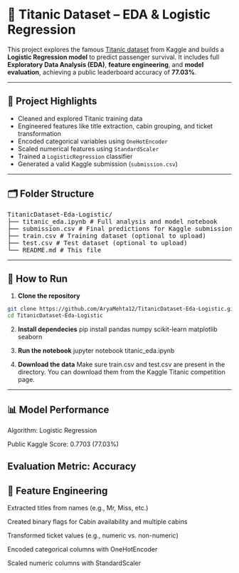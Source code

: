 # 🚢 Titanic Dataset – EDA & Logistic Regression

This project explores the famous [Titanic dataset](https://www.kaggle.com/competitions/titanic) from Kaggle and builds a **Logistic Regression model** to predict passenger survival. It includes full **Exploratory Data Analysis (EDA)**, **feature engineering**, and **model evaluation**, achieving a public leaderboard accuracy of **77.03%**.

---

## 📌 Project Highlights

- Cleaned and explored Titanic training data
- Engineered features like title extraction, cabin grouping, and ticket transformation
- Encoded categorical variables using `OneHotEncoder`
- Scaled numerical features using `StandardScaler`
- Trained a `LogisticRegression` classifier
- Generated a valid Kaggle submission (`submission.csv`)

---

## 🗂️ Folder Structure
<PRE>
TitanicDataset-Eda-Logistic/
├── titanic_eda.ipynb # Full analysis and model notebook
├── submission.csv # Final predictions for Kaggle submission
├── train.csv # Training dataset (optional to upload)
├── test.csv # Test dataset (optional to upload)
└── README.md # This file
</PRE>

---

## 🚀 How to Run

1. **Clone the repository**

```bash
git clone https://github.com/AryaMehta12/TitanicDataset-Eda-Logistic.git
cd TitanicDataset-Eda-Logistic
```
2. **Install dependecies**
pip install pandas numpy scikit-learn matplotlib seaborn

3. **Run the notebook**
jupyter notebook titanic_eda.ipynb

4. **Download the data**
   Make sure train.csv and test.csv are present in the directory. You can download them from the Kaggle Titanic competition page.
   
---

## 📊 Model Performance
Algorithm: Logistic Regression

Public Kaggle Score: 0.7703 (77.03%)

Evaluation Metric: Accuracy
---
## 🔧 Feature Engineering
Extracted titles from names (e.g., Mr, Miss, etc.)

Created binary flags for Cabin availability and multiple cabins

Transformed ticket values (e.g., numeric vs. non-numeric)

Encoded categorical columns with OneHotEncoder

Scaled numeric columns with StandardScaler

